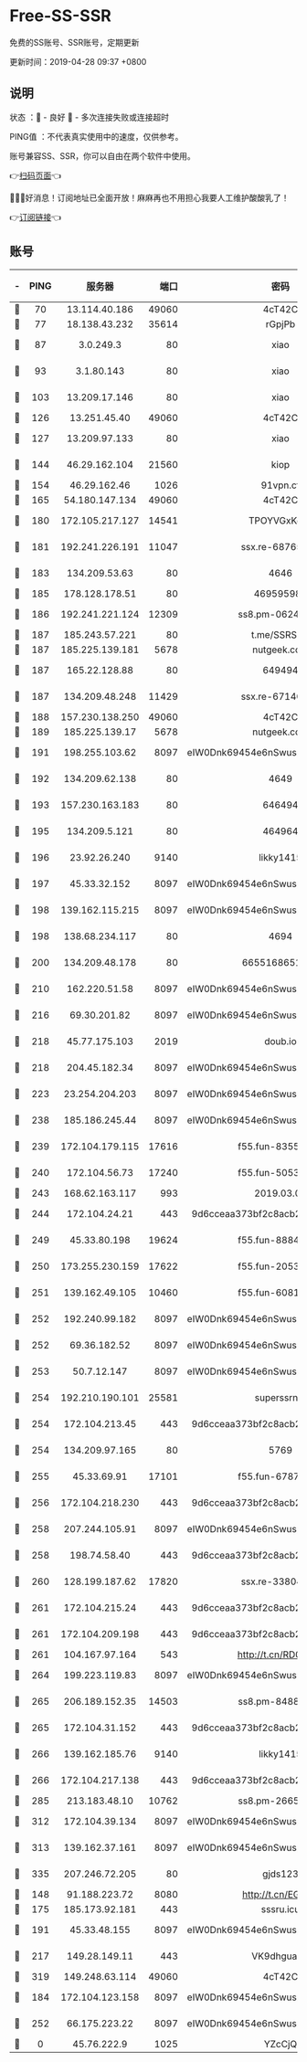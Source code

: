 # Free-SS-SSR

免费的SS账号、SSR账号，定期更新

更新时间：2019-04-28 09:37 +0800

## 说明

状态     ：🙂 - 良好 🙁 - 多次连接失败或连接超时

PING值   ：不代表真实使用中的速度，仅供参考。

账号兼容SS、SSR，你可以自由在两个软件中使用。

👉[扫码页面](https://liesauer.github.io/Free-SS-SSR/)👈

🎉🎉🎉好消息！订阅地址已全面开放！麻麻再也不用担心我要人工维护酸酸乳了！

👉[订阅链接](https://www.liesauer.net/yogurt/subscribe?ACCESS_TOKEN=DAYxR3mMaZAsaqUb)👈

## 账号

|-|PING|服务器|端口|密码|加密方式|区域|
|:----:|:----:|:-----:|-----:|:----:|:----:|:----:|
|🙂|70|13.114.40.186|49060|4cT42C|chacha20|JP|
|🙂|77|18.138.43.232|35614|rGpjPb|rc4-md5|SG|
|🙂|87|3.0.249.3|80|xiao|aes-128-ctr|SG|
|🙂|93|3.1.80.143|80|xiao|aes-128-ctr|SG|
|🙂|103|13.209.17.146|80|xiao|aes-128-ctr|KR|
|🙂|126|13.251.45.40|49060|4cT42C|chacha20|SG|
|🙂|127|13.209.97.133|80|xiao|aes-128-ctr|KR|
|🙂|144|46.29.162.104|21560|kiop|aes-128-ctr|RU|
|🙂|154|46.29.162.46|1026|91vpn.cf|rc4-md5|RU|
|🙂|165|54.180.147.134|49060|4cT42C|chacha20|KR|
|🙂|180|172.105.217.127|14541|TPOYVGxKglpi|aes-256-cfb|JP|
|🙂|181|192.241.226.191|11047|ssx.re-68765345|aes-256-cfb|US|
|🙂|183|134.209.53.63|80|4646|aes-256-cfb|US|
|🙂|185|178.128.178.51|80|469595985|chacha20|US|
|🙂|186|192.241.221.124|12309|ss8.pm-06243786|aes-256-cfb|US|
|🙂|187|185.243.57.221|80|t.me/SSRSUB|rc4-md5|US|
|🙂|187|185.225.139.181|5678|nutgeek.com|rc4-md5|US|
|🙂|187|165.22.128.88|80|649494|aes-256-cfb|US|
|🙂|187|134.209.48.248|11429|ssx.re-67140253|aes-256-cfb|US|
|🙂|188|157.230.138.250|49060|4cT42C|chacha20|US|
|🙂|189|185.225.139.17|5678|nutgeek.com|rc4-md5|US|
|🙂|191|198.255.103.62|8097|eIW0Dnk69454e6nSwuspv9DmS201tQ0D|aes-256-cfb|US|
|🙂|192|134.209.62.138|80|4649|aes-256-cfb|US|
|🙂|193|157.230.163.183|80|646494|aes-256-cfb|US|
|🙂|195|134.209.5.121|80|464964|aes-256-cfb|US|
|🙂|196|23.92.26.240|9140|likky1415|aes-256-cfb|US|
|🙂|197|45.33.32.152|8097|eIW0Dnk69454e6nSwuspv9DmS201tQ0D|aes-256-cfb|US|
|🙂|198|139.162.115.215|8097|eIW0Dnk69454e6nSwuspv9DmS201tQ0D|aes-256-cfb|JP|
|🙂|198|138.68.234.117|80|4694|aes-256-cfb|US|
|🙂|200|134.209.48.178|80|6655168651651|aes-256-cfb|US|
|🙂|210|162.220.51.58|8097|eIW0Dnk69454e6nSwuspv9DmS201tQ0D|aes-256-cfb|US|
|🙂|216|69.30.201.82|8097|eIW0Dnk69454e6nSwuspv9DmS201tQ0D|aes-256-cfb|US|
|🙂|218|45.77.175.103|2019|doub.io|aes-128-ctr|SG|
|🙂|218|204.45.182.34|8097|eIW0Dnk69454e6nSwuspv9DmS201tQ0D|aes-256-cfb|US|
|🙂|223|23.254.204.203|8097|eIW0Dnk69454e6nSwuspv9DmS201tQ0D|aes-256-cfb|US|
|🙂|238|185.186.245.44|8097|eIW0Dnk69454e6nSwuspv9DmS201tQ0D|aes-256-cfb|NL|
|🙂|239|172.104.179.115|17616|f55.fun-83554263|aes-256-cfb|SG|
|🙂|240|172.104.56.73|17240|f55.fun-50539901|aes-256-cfb|SG|
|🙂|243|168.62.163.117|993|2019.03.07|rc4-md5|US|
|🙂|244|172.104.24.21|443|9d6cceaa373bf2c8acb22e60b6a58be6|aes-256-cfb|US|
|🙂|249|45.33.80.198|19624|f55.fun-88848874|aes-256-cfb|US|
|🙂|250|173.255.230.159|17622|f55.fun-20534333|aes-256-cfb|US|
|🙂|251|139.162.49.105|10460|f55.fun-60814542|aes-256-cfb|SG|
|🙂|252|192.240.99.182|8097|eIW0Dnk69454e6nSwuspv9DmS201tQ0D|aes-256-cfb|US|
|🙂|252|69.36.182.52|8097|eIW0Dnk69454e6nSwuspv9DmS201tQ0D|aes-256-cfb|US|
|🙂|253|50.7.12.147|8097|eIW0Dnk69454e6nSwuspv9DmS201tQ0D|aes-256-cfb|BR|
|🙂|254|192.210.190.101|25581|superssrnet|aes-256-cfb|US|
|🙂|254|172.104.213.45|443|9d6cceaa373bf2c8acb22e60b6a58be6|aes-256-cfb|US|
|🙂|254|134.209.97.165|80|5769|aes-256-cfb|SG|
|🙂|255|45.33.69.91|17101|f55.fun-67872492|aes-256-cfb|US|
|🙂|256|172.104.218.230|443|9d6cceaa373bf2c8acb22e60b6a58be6|aes-256-cfb|US|
|🙂|258|207.244.105.91|8097|eIW0Dnk69454e6nSwuspv9DmS201tQ0D|aes-256-cfb|US|
|🙂|258|198.74.58.40|443|9d6cceaa373bf2c8acb22e60b6a58be6|aes-256-cfb|US|
|🙂|260|128.199.187.62|17820|ssx.re-33804716|aes-256-cfb|SG|
|🙂|261|172.104.215.24|443|9d6cceaa373bf2c8acb22e60b6a58be6|aes-256-cfb|US|
|🙂|261|172.104.209.198|443|9d6cceaa373bf2c8acb22e60b6a58be6|aes-256-cfb|US|
|🙂|261|104.167.97.164|543|http://t.cn/RD0D7sx|rc4-md5|CA|
|🙂|264|199.223.119.83|8097|eIW0Dnk69454e6nSwuspv9DmS201tQ0D|aes-256-cfb|US|
|🙂|265|206.189.152.35|14503|ss8.pm-84886279|aes-256-cfb|SG|
|🙂|265|172.104.31.152|443|9d6cceaa373bf2c8acb22e60b6a58be6|aes-256-cfb|US|
|🙂|266|139.162.185.76|9140|likky1415|aes-256-cfb|DE|
|🙂|266|172.104.217.138|443|9d6cceaa373bf2c8acb22e60b6a58be6|aes-256-cfb|US|
|🙂|285|213.183.48.10|10762|ss8.pm-26655649|rc4-md5|RU|
|🙂|312|172.104.39.134|8097|eIW0Dnk69454e6nSwuspv9DmS201tQ0D|aes-256-cfb|SG|
|🙂|313|139.162.37.161|8097|eIW0Dnk69454e6nSwuspv9DmS201tQ0D|aes-256-cfb|SG|
|🙂|335|207.246.72.205|80|gjds123|aes-256-cfb|US|
|🙂|148|91.188.223.72|8080|http://t.cn/EGJIyrl|rc4-md5|RU|
|🙂|175|185.173.92.181|443|sssru.icu|rc4-md5|RU|
|🙂|191|45.33.48.155|8097|eIW0Dnk69454e6nSwuspv9DmS201tQ0D|aes-256-cfb|US|
|🙂|217|149.28.149.11|443|VK9dhgualsL|aes-256-cfb|SG|
|🙂|319|149.248.63.114|49060|4cT42C|chacha20|CA|
|🙁|184|172.104.123.158|8097|eIW0Dnk69454e6nSwuspv9DmS201tQ0D|aes-256-cfb|JP|
|🙁|252|66.175.223.22|8097|eIW0Dnk69454e6nSwuspv9DmS201tQ0D|aes-256-cfb|US|
|🙁|0|45.76.222.9|1025|YZcCjQ|rc4-md5|JP|

